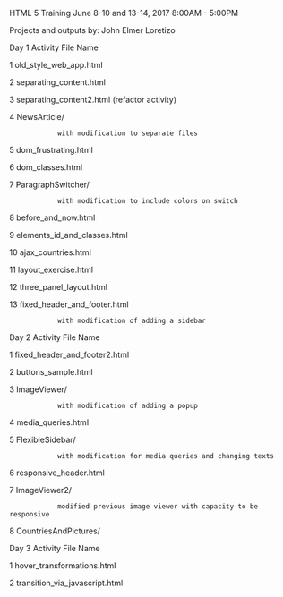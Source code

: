 HTML 5 Training
June 8-10 and 13-14, 2017
8:00AM - 5:00PM


Projects and outputs by: John Elmer Loretizo

Day 1
Activity        File Name

1           old_style_web_app.html

2           separating_content.html

3           separating_content2.html (refactor activity)

4           NewsArticle/

                with modification to separate files

5           dom_frustrating.html

6           dom_classes.html

7           ParagraphSwitcher/

                with modification to include colors on switch

8           before_and_now.html

9           elements_id_and_classes.html

10          ajax_countries.html

11          layout_exercise.html

12          three_panel_layout.html

13          fixed_header_and_footer.html

                with modification of adding a sidebar

Day 2
Activity        File Name

1           fixed_header_and_footer2.html

2           buttons_sample.html

3           ImageViewer/

                with modification of adding a popup

4           media_queries.html

5           FlexibleSidebar/

                with modification for media queries and changing texts

6           responsive_header.html

7           ImageViewer2/

                modified previous image viewer with capacity to be responsive

8           CountriesAndPictures/

Day 3
Activity        File Name

1           hover_transformations.html

2           transition_via_javascript.html
